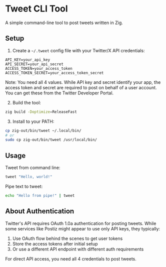# Tweet CLI Tool

A simple command-line tool to post tweets written in Zig.

## Setup

1. Create a `~/.tweet` config file with your Twitter/X API credentials:
```
API_KEY=your_api_key
API_SECRET=your_api_secret
ACCESS_TOKEN=your_access_token
ACCESS_TOKEN_SECRET=your_access_token_secret
```

Note: You need all 4 values. While API key and secret identify your app, the access token and secret are required to post on behalf of a user account. You can get these from the Twitter Developer Portal.

2. Build the tool:
```bash
zig build -Doptimize=ReleaseFast
```

3. Install to your PATH:
```bash
cp zig-out/bin/tweet ~/.local/bin/
# or
sudo cp zig-out/bin/tweet /usr/local/bin/
```

## Usage

Tweet from command line:
```bash
tweet "Hello, world!"
```

Pipe text to tweet:
```bash
echo "Hello from pipe!" | tweet
```

## About Authentication

Twitter's API requires OAuth 1.0a authentication for posting tweets. While some services like Postiz might appear to use only API keys, they typically:
1. Use OAuth flow behind the scenes to get user tokens
2. Store the access tokens after initial setup
3. Or use a different API endpoint with different auth requirements

For direct API access, you need all 4 credentials to post tweets.